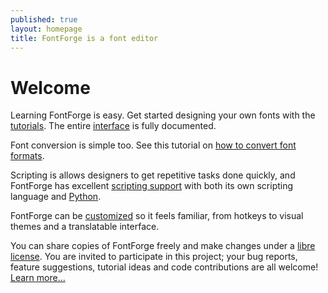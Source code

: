 ```yaml
---
published: true
layout: homepage
title: FontForge is a font editor
---
```


Welcome
==========

Learning FontForge is easy. Get started designing your own fonts with the [tutorials](/en-US/tutorials/index.html). The entire [interface](/en-US/documentation/interface/index.html) is fully documented.

Font conversion is simple too. See this tutorial on [how to convert font formats](/en-US/tutorial/convert.html).

Scripting is allows designers to get repetitive tasks done quickly, and FontForge has excellent [scripting support](/en-US/documentation/scripting/index.html) with both its own scripting language and [Python](/en-US/documentation/scripting/python/index.html).

FontForge can be [customized](/en-US/documentation/customizing/index.html) so it feels familiar, from hotkeys to visual themes and a translatable interface.

You can share copies of FontForge freely and make changes under a [libre license](/en-US/about/project/license.html). You are invited to participate in this project; your bug reports, feature suggestions, tutorial ideas and code contributions are all welcome! [Learn more...](/en-US/documentation/developer/)
